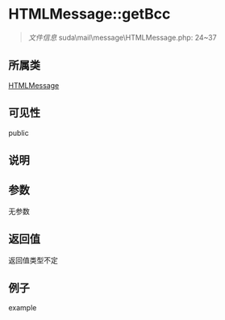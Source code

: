 # HTMLMessage::getBcc



> *文件信息* suda\mail\message\HTMLMessage.php: 24~37

## 所属类 

[HTMLMessage](../HTMLMessage.md)

## 可见性

 public 

## 说明




## 参数


无参数


## 返回值

返回值类型不定


## 例子

example